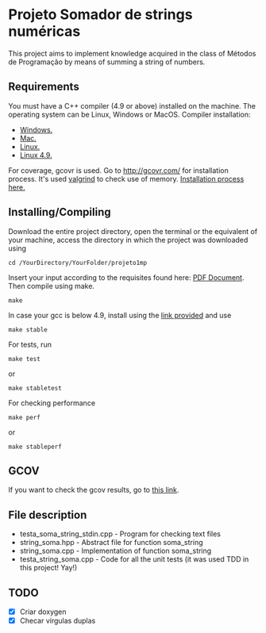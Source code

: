 # Projeto Somador de strings numéricas

This project aims to implement knowledge acquired in the class of Métodos de Programação by means of summing a string of numbers.

## Requirements

You must have a C++ compiler (4.9 or above) installed on the machine.
The operating system can be Linux, Windows or MacOS.
Compiler installation:
- [Windows.](https://cs.calvin.edu/courses/cs/112/resources/installingEclipse/cygwin/)
- [Mac.](https://www.mkyong.com/mac/how-to-install-gcc-compiler-on-mac-os-x/)
- [Linux.](https://askubuntu.com/questions/348654/how-to-install-g-compiler)
- [Linux 4.9.](https://askubuntu.com/questions/428198/getting-installing-gcc-g-4-9-on-ubuntu)

For coverage, gcovr is used. Go to http://gcovr.com/ for installation process.
It's used [valgrind](http://valgrind.org/) to check use of memory. [Installation process here.](http://valgrind.org/docs/manual/dist.install.html)

## Installing/Compiling

Download the entire project directory, open the terminal or the equivalent of your machine, access the directory in which the project was downloaded using

```
cd /YourDirectory/YourFolder/projeto1mp
```
Insert your input according to the requisites found here: [PDF Document](mp_t1.pdf).
Then compile using make.

```
make
```
In case your gcc is below 4.9, install using the [link provided](https://askubuntu.com/questions/428198/getting-installing-gcc-g-4-9-on-ubuntu)
and use
```
make stable
```
For tests, run
```
make test
```
or
```
make stabletest
```
For checking performance
```
make perf
```
or
```
make stableperf
```

## GCOV

If you want to check the gcov results, go to [this link](https://cdn.rawgit.com/alexandrebarbaruiva/projeto1mp/f2607218/coverage.html).

## File description

- testa_soma_string_stdin.cpp - Program for checking text files
- string_soma.hpp - Abstract file for function soma_string
- string_soma.cpp - Implementation of function soma_string
- testa_string_soma.cpp - Code for all the unit tests (it was used TDD in this project! Yay!)

## TODO

- [x] Criar doxygen
- [x] Checar vírgulas duplas
